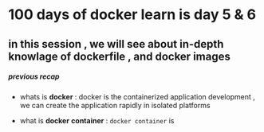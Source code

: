 # 100 days of docker learn is day 5 & 6
## in this session , we will see about in-depth knowlage of dockerfile , and docker images


##### previous recap

* whats is **docker** : docker is the containerized application development , we can create the application rapidly in isolated platforms

* what is **docker** **container** : ``docker container`` is 
